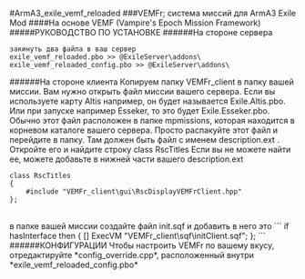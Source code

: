 #ArmA3_exile_vemf_reloaded
###VEMFr; система миссий для ArmA3 Exile Mod
####На основе VEMF (Vampire's Epoch Mission Framework)
<br />
#####РУКОВОДСТВО ПО УСТАНОВКЕ
######На стороне сервера
```
закинуть два файла в ваш сервер 
exile_vemf_reloaded.pbo >> @ExileServer\addons\
exile_vemf_reloaded_config.pbo >> @ExileServer\addons\
```
######На стороне клиента
Копируем папку VEMFr_client в папку вашей миссии.
Вам нужно открыть файл миссии вашего сервера.
Если вы используете карту Altis например, он будет называется Exile.Altis.pbo.
Или при запуске например Esseker, то это будет Exile.Esseker.pbo.
Обычно этот файл расположен в папке mpmissions, которая находится в корневом каталоге вашего сервера.
Просто распакуйте этот файл и перейдите в папку.
Там должен быть файл с именем description.ext . Откройте его и найдите строку class RscTitles
Если вы не можете найти ее, можете добавьте в нижней части вашего description.ext
```
class RscTitles
{
	#include "VEMFr_client\gui\RscDisplayVEMFrClient.hpp"
};
```
<br />
в папке вашей миссии создайте файл init.sqf и добавить в него это
```
if hasInterface then
{
	[] ExecVM "VEMFr_client\sqf\initClient.sqf"; 
};
```
######КОНФИГУРАЦИИ
Чтобы настроить VEMFr по вашему вкусу, отредактируйте *config_override.cpp*, расположенный внутри *exile_vemf_reloaded_config.pbo* <br />
